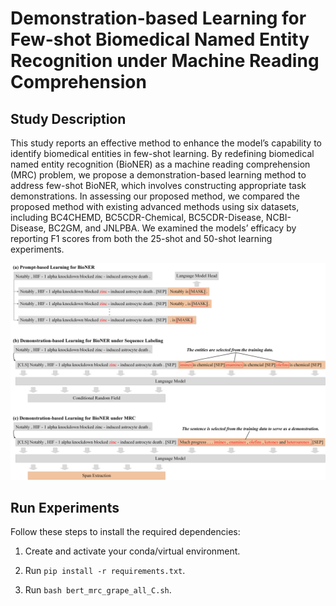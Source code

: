 # Demonstration-based Learning for Few-shot Biomedical Named Entity Recognition under Machine Reading Comprehension

## Study Description
This study reports an effective method to enhance the model’s capability to identify biomedical entities in few-shot learning. 
By redefining biomedical named entity recognition (BioNER) as a machine reading comprehension (MRC) problem, we propose a demonstration-based learning method to address few-shot BioNER, which involves constructing appropriate task demonstrations. 
In assessing our proposed method, we compared the proposed method with existing advanced methods using six datasets, including BC4CHEMD, BC5CDR-Chemical, BC5CDR-Disease, NCBI-Disease, BC2GM, and JNLPBA. 
We examined the models’ efficacy by reporting F1 scores from both the 25-shot and 50-shot learning experiments.

![Study Image](Figure1.jpg)


## Run Experiments
Follow these steps to install the required dependencies:

1. Create and activate your conda/virtual environment.

2. Run `pip install -r requirements.txt`.

3. Run `bash bert_mrc_grape_all_C.sh`.
